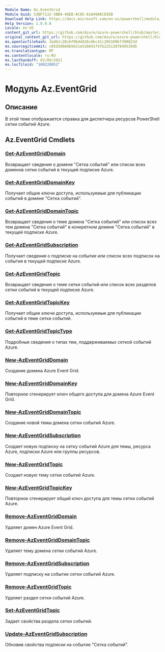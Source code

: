 ```yaml
---
Module Name: Az.EventGrid
Module Guid: 53BF7132-5BB4-46EB-AC05-61A49A6CD5EB
Download Help Link: https://docs.microsoft.com/en-us/powershell/module/az.eventgrid
Help Version: 1.0.0.0
Locale: en-US
content_git_url: https://github.com/Azure/azure-powershell/blob/master/src/EventGrid/EventGrid/help/Az.EventGrid.md
original_content_git_url: https://github.com/Azure/azure-powershell/blob/master/src/EventGrid/EventGrid/help/Az.EventGrid.md
ms.openlocfilehash: 1bd61c28cbf96dd426c6bc41c205109bf390823d
ms.sourcegitcommit: c05d3d669b5631e526841f47b22513d78495350b
ms.translationtype: MT
ms.contentlocale: ru-RU
ms.lasthandoff: 02/09/2021
ms.locfileid: "100220052"
---
```

# Модуль Az.EventGrid
## Описание
В этой теме отображается справка для диспетчера ресурсов PowerShell сетки событий Azure.

## Az.EventGrid Cmdlets
### [Get-AzEventGridDomain](Get-AzEventGridDomain.md)
Возвращает сведения о домене "Сетка событий" или список всех доменов сетки событий в текущей подписке Azure.

### [Get-AzEventGridDomainKey](Get-AzEventGridDomainKey.md)
Получает общие ключи доступа, используемые для публикации событий в домене "Сетка событий".

### [Get-AzEventGridDomainTopic](Get-AzEventGridDomainTopic.md)
Возвращает сведения о теме домена "Сетка событий" или список всех тем домена "Сетка событий" в конкретном домене "Сетка событий" в текущей подписке Azure.

### [Get-AzEventGridSubscription](Get-AzEventGridSubscription.md)
Получает сведения о подписке на событие или список всех подписок на события в текущей подписке Azure.

### [Get-AzEventGridTopic](Get-AzEventGridTopic.md)
Возвращает сведения о теме сетки событий или список всех разделов сетки событий в текущей подписке Azure.

### [Get-AzEventGridTopicKey](Get-AzEventGridTopicKey.md)
Получает общие ключи доступа, используемые для публикации событий в теме сетки событий.

### [Get-AzEventGridTopicType](Get-AzEventGridTopicType.md)
Подробные сведения о типах тем, поддерживаемых сеткой событий Azure.

### [New-AzEventGridDomain](New-AzEventGridDomain.md)
Создание домена Azure Event Grid.

### [New-AzEventGridDomainKey](New-AzEventGridDomainKey.md)
Повторное сгенерирует ключ общего доступа для домена Azure Event Grid.

### [New-AzEventGridDomainTopic](New-AzEventGridDomainTopic.md)
Создание новой темы домена сетки событий Azure.

### [New-AzEventGridSubscription](New-AzEventGridSubscription.md)
Создает новую подписку на сетку событий Azure для темы, ресурса Azure, подписки Azure или группы ресурсов.

### [New-AzEventGridTopic](New-AzEventGridTopic.md)
Создает новую тему сетки событий Azure.

### [New-AzEventGridTopicKey](New-AzEventGridTopicKey.md)
Повторное сгенерирует общий ключ доступа для темы сетки событий Azure.

### [Remove-AzEventGridDomain](Remove-AzEventGridDomain.md)
Удаляет домен Azure Event Grid.

### [Remove-AzEventGridDomainTopic](Remove-AzEventGridDomainTopic.md)
Удаляет тему домена сетки событий Azure.

### [Remove-AzEventGridSubscription](Remove-AzEventGridSubscription.md)
Удаляет подписку на событие сетки событий Azure.

### [Remove-AzEventGridTopic](Remove-AzEventGridTopic.md)
Удаляет раздел сетки событий Azure.

### [Set-AzEventGridTopic](Set-AzEventGridTopic.md)
Задает свойства раздела сетки событий.

### [Update-AzEventGridSubscription](Update-AzEventGridSubscription.md)
Обновив свойства подписки на событие "Сетка событий".

